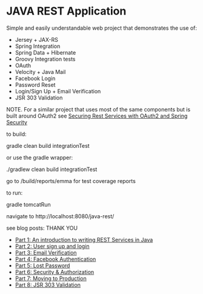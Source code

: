 JAVA REST Application
====================

Simple and easily understandable web project that demonstrates the use of:

 * Jersey + JAX-RS
 * Spring Integration
 * Spring Data + Hibernate
 * Groovy Integration tests
 * OAuth
 * Velocity + Java Mail
 * Facebook Login
 * Password Reset
 * Login/Sign Up + Email Verification
 * JSR 303 Validation

 NOTE. For a similar project that uses most of the same components but is built around OAuth2 see
  <a href="http://porterhead.blogspot.co.uk/2014/05/securing-rest-services-with-spring.html">Securing Rest Services with OAuth2 and Spring Security</a>

to build:

gradle clean build integrationTest

or use the gradle wrapper:

./gradlew clean build integrationTest

go to /build/reports/emma for test coverage reports

to run:

gradle tomcatRun

navigate to http://localhost:8080/java-rest/

see blog posts:
THANK YOU

<ul>
<li><a href="http://porterhead.blogspot.co.uk/2013/01/writing-rest-services-in-java-part-1.html">Part 1: An introduction to writing REST Services in Java</a></li>
<li><a href="http://porterhead.blogspot.co.uk/2013/01/writing-rest-services-in-java-part-2.html">Part 2: User sign up and login</a></li>
<li><a href="http://porterhead.blogspot.co.uk/2013/01/writing-rest-services-in-java-part-3.html">Part 3: Email Verification</a></li>
<li><a href="http://porterhead.blogspot.co.uk/2013/01/writing-rest-services-in-java-part-4.html">Part 4: Facebook Authentication</a></li>
<li><a href="http://porterhead.blogspot.co.uk/2013/01/writing-rest-services-in-java-part-5.html">Part 5: Lost Password</a></li>
<li><a href="http://porterhead.blogspot.co.uk/2013/01/writing-rest-services-in-java-part-6.html">Part 6: Security &amp; Authorization</a></li>
<li><a href="http://porterhead.blogspot.co.uk/2013/03/writing-rest-services-in-java-part-7.html">Part 7: Moving to Production</a></li>
<li><a href="http://porterhead.blogspot.co.uk/2013/05/writing-rest-services-in-java-part-8.html">Part 8: JSR 303 Validation</a></li>
</ul>

